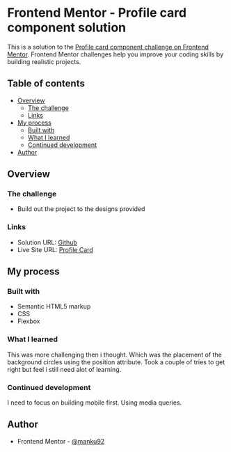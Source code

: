 # Frontend Mentor - Profile card component solution

This is a solution to the [Profile card component challenge on Frontend Mentor](https://www.frontendmentor.io/challenges/profile-card-component-cfArpWshJ). Frontend Mentor challenges help you improve your coding skills by building realistic projects. 

## Table of contents

- [Overview](#overview)
  - [The challenge](#the-challenge)
  - [Links](#links)
- [My process](#my-process)
  - [Built with](#built-with)
  - [What I learned](#what-i-learned)
  - [Continued development](#continued-development)
- [Author](#author)



## Overview

### The challenge

- Build out the project to the designs provided


### Links

- Solution URL: [Github](https://github.com/manku92/profile-card.git)
- Live Site URL: [Profile Card](https://mellifluous-cactus-b6039d.netlify.app/)

## My process

### Built with

- Semantic HTML5 markup
- CSS 
- Flexbox


### What I learned

This was more challenging then i thought. Which was the placement of the background circles using the position attribute. Took a couple of tries to get right but feel i still need alot of learning.

### Continued development

I need to focus on building mobile first. Using media queries.


## Author

- Frontend Mentor - [@manku92](https://www.frontendmentor.io/profile/manku92)


